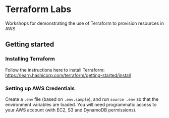 # Terraform Labs

Workshops for demonstrating the use of Terraform to provision resources in AWS.

## Getting started

### Installing Terraform

Follow the instructions here to install Terraform: https://learn.hashicorp.com/terraform/getting-started/install

### Setting up AWS Credentials

Create a `.env` file (based on `.env.sample`), and run `source .env` so that the environment variables are loaded. You will need programmatic access to your AWS account (with EC2, S3 and DynamoDB permissions).
